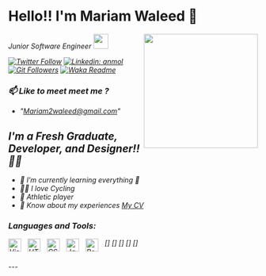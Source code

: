 # Hello!!   I'm Mariam Waleed  👋 

<img align='right' src="https://media.giphy.com/media/M9gbBd9nbDrOTu1Mqx/giphy.gif" width="230">
<p><em>Junior Software Engineer <img src="https://media.giphy.com/media/WUlplcMpOCEmTGBtBW/giphy.gif" width="30"> 

[![Twitter Follow](https://img.shields.io/twitter/follow/mariam?label=Follow)](https://twitter.com/Mariam2Waleedd?t=WqqiNOCxsip5xvfZ-zcCWQ&s=09)
[![Linkedin: anmol](https://img.shields.io/badge/-Mariam-blue?style=flat-square&logo=Linkedin&logoColor=white&link=https://www.linkedin.com/in/mariam-waleed-4476b3234/)](https://www.linkedin.com/in/mariam-waleed/)
[![Git Followers](https://img.shields.io/github/followers/Mariam2Waleed?label=Follow&style=social)](https://github.com/Mariam2waleed)
[![Waka Readme](https://wakatime.com/badge/user/f00515b3-6f91-43f4-9b54-f4c40e381c86.svg)](https://wakatime.com/@Mariam2waleed)


### 📫 Like to meet meet me ? 
- "Mariam2waleed@gmail.com" 

## I'm a Fresh Graduate, Developer, and Designer!! 👯🥅

- 🌱 I’m currently learning everything 🤣
- 🚴🏻 I love Cycling
- 👟 Athletic player 
- 🔭 Know about my experiences [My CV]


### Languages and Tools:

[<img align="left" alt="Visual Studio Code" width="26px" src="https://cdn.jsdelivr.net/gh/devicons/devicon/icons/vscode/vscode-original.svg" style="padding-right:10px;" />]
[<img align="left" alt="HTML5" width="26px" src="https://cdn.jsdelivr.net/gh/devicons/devicon/icons/html5/html5-original.svg" style="padding-right:10px;" />]
[<img align="left" alt="CSS3" width="26px" src="https://cdn.jsdelivr.net/gh/devicons/devicon/icons/css3/css3-original.svg" style="padding-right:10px;" />]
[<img align="left" alt="JavaScript" width="26px" src="https://cdn.jsdelivr.net/gh/devicons/devicon/icons/javascript/javascript-original.svg" style="padding-right:10px;" />]
[<img align="left" alt="React" width="26px" src="https://cdn.jsdelivr.net/gh/devicons/devicon/icons/react/react-original.svg" style="padding-right:10px;" />]

<br />
---

[twitter]: https://twitter.com/Mariam2Waleedd?t=WqqiNOCxsip5xvfZ-zcCWQ&s=09
[instagram]: https://www.instagram.com/mariam2waleed/
[linkedin]: https://www.linkedin.com/in/mariam-waleed/
  [My CV]: https://docs.google.com/document/d/12jk0lTAm2iEirvaUhKo31hQtruloDzHUnFfADjlqXFM/edit?usp=sharing
